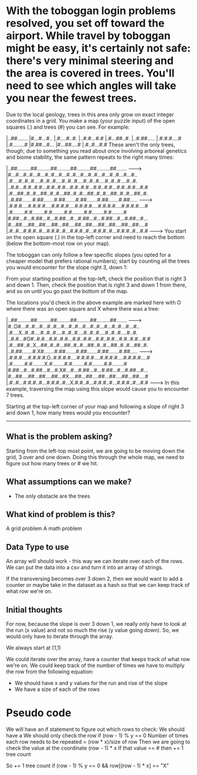 # With the toboggan login problems resolved, you set off toward the airport. While travel by toboggan might be easy, it's certainly not safe: there's very minimal steering and the area is covered in trees. You'll need to see which angles will take you near the fewest trees.

Due to the local geology, trees in this area only grow on exact integer coordinates in a grid. You make a map (your puzzle input) of the open squares (.) and trees (#) you can see. For example:

|..##.......
|#...#...#..
|.#....#..#.
|..#.#...#.#
|.#...##..#.
|..#.##.....
|.#.#.#....#
|.#........#
|#.##...#...
|#...##....#
|.#..#...#.#
These aren't the only trees, though; due to something you read about once involving arboreal genetics and biome stability, the same pattern repeats to the right many times:

|..##.........##.........##.........##.........##.........##.......  --->
|#...#...#..#...#...#..#...#...#..#...#...#..#...#...#..#...#...#..
|.#....#..#..#....#..#..#....#..#..#....#..#..#....#..#..#....#..#.
|..#.#...#.#..#.#...#.#..#.#...#.#..#.#...#.#..#.#...#.#..#.#...#.#
|.#...##..#..#...##..#..#...##..#..#...##..#..#...##..#..#...##..#.
|..#.##.......#.##.......#.##.......#.##.......#.##.......#.##.....  --->
|.#.#.#....#.#.#.#....#.#.#.#....#.#.#.#....#.#.#.#....#.#.#.#....#
|.#........#.#........#.#........#.#........#.#........#.#........#
|#.##...#...#.##...#...#.##...#...#.##...#...#.##...#...#.##...#...
|#...##....##...##....##...##....##...##....##...##....##...##....#
|.#..#...#.#.#..#...#.#.#..#...#.#.#..#...#.#.#..#...#.#.#..#...#.#  --->
You start on the open square (.) in the top-left corner and need to reach the bottom (below the bottom-most row on your map).

The toboggan can only follow a few specific slopes (you opted for a cheaper model that prefers rational numbers); start by counting all the trees you would encounter for the slope right 3, down 1:

From your starting position at the top-left, check the position that is right 3 and down 1. Then, check the position that is right 3 and down 1 from there, and so on until you go past the bottom of the map.

The locations you'd check in the above example are marked here with O where there was an open square and X where there was a tree:

|..##.........##.........##.........##.........##.........##.......  --->
|#..O#...#..#...#...#..#...#...#..#...#...#..#...#...#..#...#...#..
|.#....X..#..#....#..#..#....#..#..#....#..#..#....#..#..#....#..#.
|..#.#...#O#..#.#...#.#..#.#...#.#..#.#...#.#..#.#...#.#..#.#...#.#
|.#...##..#..X...##..#..#...##..#..#...##..#..#...##..#..#...##..#.
|..#.##.......#.X#.......#.##.......#.##.......#.##.......#.##.....  --->
|.#.#.#....#.#.#.#.O..#.#.#.#....#.#.#.#....#.#.#.#....#.#.#.#....#
|.#........#.#........X.#........#.#........#.#........#.#........#
|#.##...#...#.##...#...#.X#...#...#.##...#...#.##...#...#.##...#...
|#...##....##...##....##...#X....##...##....##...##....##...##....#
|.#..#...#.#.#..#...#.#.#..#...X.#.#..#...#.#.#..#...#.#.#..#...#.#  --->
In this example, traversing the map using this slope would cause you to encounter 7 trees.

Starting at the top-left corner of your map and following a slope of right 3 and down 1, how many trees would you encounter?

------------------------------------------

## What is the problem asking?
Starting from the left-top most point, we are going to be moving down the grid, 3 over and one down. Doing this through the whole map, we need to figure out how many trees or # we hit.

## What assumptions can we make?
- The only obstacle are the trees

## What kind of problem is this?
A grid problem
A math problem

## Data Type to use
An array will should work - this way we can iterate over each of the rows. We can put the data into a csv and turn it into an array of strings.

If the transversing becomes over 3 down 2, then we would want to add a counter or maybe take in the dataset as a hash so that we can keep track of what row we're on.

## Initial thoughts
For now, because the slope is over 3 down 1, we really only have to look at the run (x value) and not so much the rise (y value going down). So, we would only have to iterate through the array.

We always start at (1,1)

We could iterate over the array, have a counter that keeps track of what row we're on.
We could keep track of the number of times we have to multiply the row from the following equation:
- We should have x and y values for the run and rise of the slope
- We have a size of each of the rows

# Pseudo code
We will have an if statement to figure out which rows to check:
We should have a
We should only check the row if (row - 1) % y == 0
Number of times each row needs to be repeated = (row * x)/size of row
Then we are going to check the value at the coordinate (row - 1) * x
If that value == # then += 1 tree count

So += 1 tree count if (row - 1) % y == 0 && row[(row - 1) * x] == "X"
